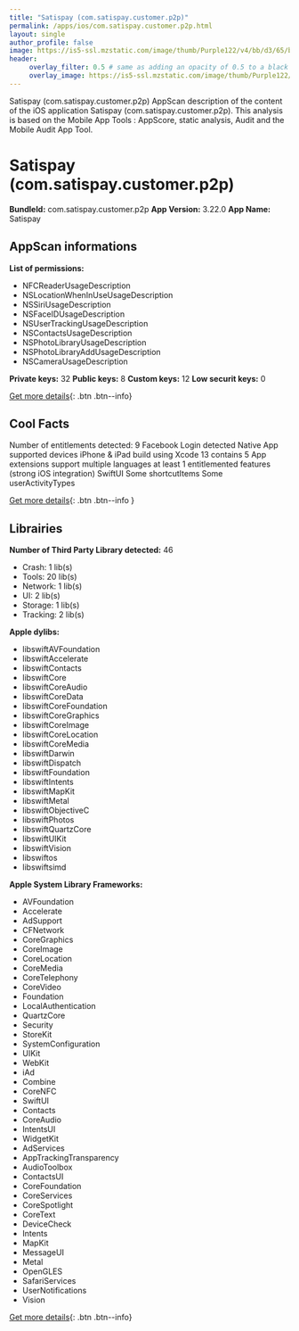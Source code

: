 ```yaml
---
title: "Satispay (com.satispay.customer.p2p)"
permalink: /apps/ios/com.satispay.customer.p2p.html
layout: single
author_profile: false
image: https://is5-ssl.mzstatic.com/image/thumb/Purple122/v4/bb/d3/65/bbd365ff-b0a0-b1ba-f3bd-589820b511d4/AppIcon-0-0-1x_U007emarketing-0-0-0-7-0-0-sRGB-0-0-0-GLES2_U002c0-512MB-85-220-0-0.png/512x512bb.jpg
header: 
     overlay_filter: 0.5 # same as adding an opacity of 0.5 to a black background
     overlay_image: https://is5-ssl.mzstatic.com/image/thumb/Purple122/v4/bb/d3/65/bbd365ff-b0a0-b1ba-f3bd-589820b511d4/AppIcon-0-0-1x_U007emarketing-0-0-0-7-0-0-sRGB-0-0-0-GLES2_U002c0-512MB-85-220-0-0.png/512x512bb.jpg
---
```

Satispay (com.satispay.customer.p2p) AppScan description of the content of the iOS application Satispay (com.satispay.customer.p2p). This analysis is based on the Mobile App Tools : AppScore, static analysis, Audit and the Mobile Audit App Tool.

# Satispay (com.satispay.customer.p2p)

**BundleId:** com.satispay.customer.p2p
**App Version:** 3.22.0
**App Name:** Satispay


## AppScan informations 

**List of permissions:** 
- NFCReaderUsageDescription
- NSLocationWhenInUseUsageDescription
- NSSiriUsageDescription
- NSFaceIDUsageDescription
- NSUserTrackingUsageDescription
- NSContactsUsageDescription
- NSPhotoLibraryUsageDescription
- NSPhotoLibraryAddUsageDescription
- NSCameraUsageDescription
  
  
**Private keys:** 32
**Public keys:** 8
**Custom keys:** 12
**Low securit keys:** 0
  
[Get more details](/pricing.html){: .btn .btn--info}

## Cool Facts

Number of entitlements detected: 9
Facebook Login detected
Native App
supported devices iPhone & iPad
build using Xcode 13
contains 5 App extensions
support multiple languages
at least 1 entitlemented features (strong iOS integration)
SwiftUI
Some shortcutItems 
Some userActivityTypes
  
[Get more details](/pricing.html){: .btn .btn--info }

## Librairies 
**Number of Third Party Library detected:** 46
- Crash: 1 lib(s)
- Tools: 20 lib(s)
- Network: 1 lib(s)
- UI: 2 lib(s)
- Storage: 1 lib(s)
- Tracking: 2 lib(s)


**Apple dylibs:**
- libswiftAVFoundation
- libswiftAccelerate
- libswiftContacts
- libswiftCore
- libswiftCoreAudio
- libswiftCoreData
- libswiftCoreFoundation
- libswiftCoreGraphics
- libswiftCoreImage
- libswiftCoreLocation
- libswiftCoreMedia
- libswiftDarwin
- libswiftDispatch
- libswiftFoundation
- libswiftIntents
- libswiftMapKit
- libswiftMetal
- libswiftObjectiveC
- libswiftPhotos
- libswiftQuartzCore
- libswiftUIKit
- libswiftVision
- libswiftos
- libswiftsimd


**Apple System Library Frameworks:**
- AVFoundation
- Accelerate
- AdSupport
- CFNetwork
- CoreGraphics
- CoreImage
- CoreLocation
- CoreMedia
- CoreTelephony
- CoreVideo
- Foundation
- LocalAuthentication
- QuartzCore
- Security
- StoreKit
- SystemConfiguration
- UIKit
- WebKit
- iAd
- Combine
- CoreNFC
- SwiftUI
- Contacts
- CoreAudio
- IntentsUI
- WidgetKit
- AdServices
- AppTrackingTransparency
- AudioToolbox
- ContactsUI
- CoreFoundation
- CoreServices
- CoreSpotlight
- CoreText
- DeviceCheck
- Intents
- MapKit
- MessageUI
- Metal
- OpenGLES
- SafariServices
- UserNotifications
- Vision


  
[Get more details](/pricing.html){: .btn .btn--info}

